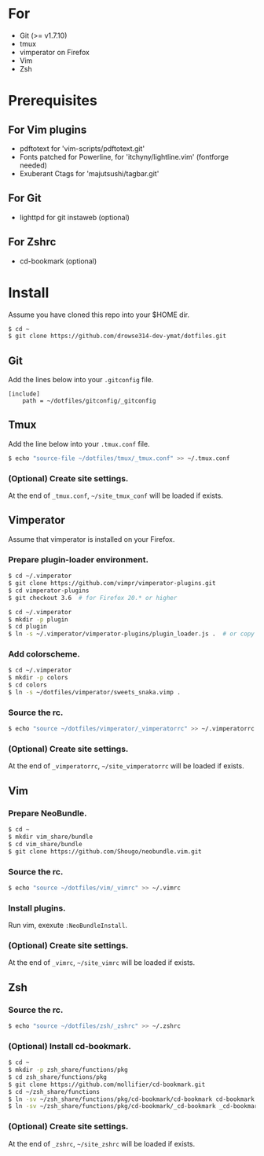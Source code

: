# For
+ Git (>= v1.7.10)
+ tmux
+ vimperator on Firefox
+ Vim
+ Zsh

# Prerequisites

## For Vim plugins
+ pdftotext for 'vim-scripts/pdftotext.git'
+ Fonts patched for Powerline, for 'itchyny/lightline.vim' (fontforge needed)
+ Exuberant Ctags for 'majutsushi/tagbar.git'

## For Git
+ lighttpd for git instaweb (optional)

## For Zshrc
+ cd-bookmark (optional)


# Install

Assume you have cloned this repo into your $HOME dir.

```bash
$ cd ~
$ git clone https://github.com/drowse314-dev-ymat/dotfiles.git
```

## Git

Add the lines below into your ``.gitconfig`` file.

```
[include]
	path = ~/dotfiles/gitconfig/_gitconfig
```

## Tmux

Add the line below into your ``.tmux.conf`` file.

```bash
$ echo "source-file ~/dotfiles/tmux/_tmux.conf" >> ~/.tmux.conf
```

### (Optional) Create site settings.

At the end of ``_tmux.conf``, ``~/site_tmux_conf`` will be loaded if exists.

## Vimperator

Assume that vimperator is installed on your Firefox.

### Prepare plugin-loader environment.

```bash
$ cd ~/.vimperator
$ git clone https://github.com/vimpr/vimperator-plugins.git
$ cd vimperator-plugins
$ git checkout 3.6  # for Firefox 20.* or higher
```

```bash
$ cd ~/.vimperator
$ mkdir -p plugin
$ cd plugin
$ ln -s ~/.vimperator/vimperator-plugins/plugin_loader.js .  # or copy it
```

### Add colorscheme.

```bash
$ cd ~/.vimperator
$ mkdir -p colors
$ cd colors
$ ln -s ~/dotfiles/vimperator/sweets_snaka.vimp .
```

### Source the rc.

```bash
$ echo "source ~/dotfiles/vimperator/_vimperatorrc" >> ~/.vimperatorrc
```

### (Optional) Create site settings.

At the end of ``_vimperatorrc``, ``~/site_vimperatorrc`` will be loaded if exists.

## Vim

### Prepare NeoBundle.

```bash
$ cd ~
$ mkdir vim_share/bundle
$ cd vim_share/bundle
$ git clone https://github.com/Shougo/neobundle.vim.git
```

### Source the rc.

```bash
$ echo "source ~/dotfiles/vim/_vimrc" >> ~/.vimrc
```

### Install plugins.

Run vim, exexute ``:NeoBundleInstall``.

### (Optional) Create site settings.

At the end of ``_vimrc``, ``~/site_vimrc`` will be loaded if exists.

## Zsh

### Source the rc.

```bash
$ echo "source ~/dotfiles/zsh/_zshrc" >> ~/.zshrc
```

### (Optional) Install cd-bookmark.

```bash
$ cd ~
$ mkdir -p zsh_share/functions/pkg
$ cd zsh_share/functions/pkg
$ git clone https://github.com/mollifier/cd-bookmark.git
$ cd ~/zsh_share/functions
$ ln -sv ~/zsh_share/functions/pkg/cd-bookmark/cd-bookmark cd-bookmark
$ ln -sv ~/zsh_share/functions/pkg/cd-bookmark/_cd-bookmark _cd-bookmark
```

### (Optional) Create site settings.

At the end of ``_zshrc``, ``~/site_zshrc`` will be loaded if exists.
